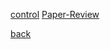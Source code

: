 
[control](https://github.com/Geonhee-LEE/control)
[Paper-Review](https://github.com/Geonhee-LEE/paper-Review)




[back](./)
